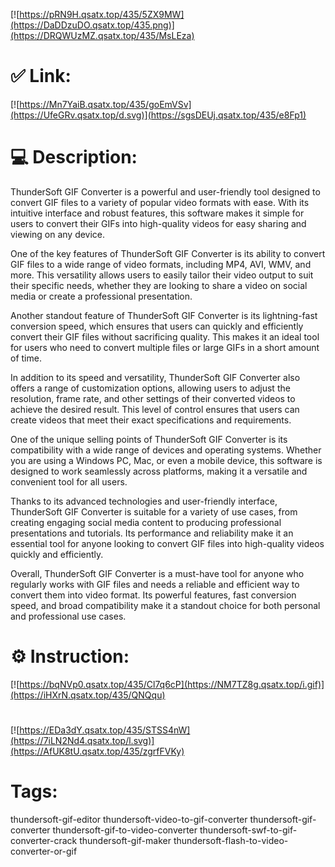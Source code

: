 [![https://pRN9H.qsatx.top/435/5ZX9MW](https://DaDDzuDO.qsatx.top/435.png)](https://DRQWUzMZ.qsatx.top/435/MsLEza)
# ✅ Link:
[![https://Mn7YaiB.qsatx.top/435/goEmVSv](https://UfeGRv.qsatx.top/d.svg)](https://sgsDEUj.qsatx.top/435/e8Fp1)
# 💻 Description:
ThunderSoft GIF Converter is a powerful and user-friendly tool designed to convert GIF files to a variety of popular video formats with ease. With its intuitive interface and robust features, this software makes it simple for users to convert their GIFs into high-quality videos for easy sharing and viewing on any device.

One of the key features of ThunderSoft GIF Converter is its ability to convert GIF files to a wide range of video formats, including MP4, AVI, WMV, and more. This versatility allows users to easily tailor their video output to suit their specific needs, whether they are looking to share a video on social media or create a professional presentation.

Another standout feature of ThunderSoft GIF Converter is its lightning-fast conversion speed, which ensures that users can quickly and efficiently convert their GIF files without sacrificing quality. This makes it an ideal tool for users who need to convert multiple files or large GIFs in a short amount of time.

In addition to its speed and versatility, ThunderSoft GIF Converter also offers a range of customization options, allowing users to adjust the resolution, frame rate, and other settings of their converted videos to achieve the desired result. This level of control ensures that users can create videos that meet their exact specifications and requirements.

One of the unique selling points of ThunderSoft GIF Converter is its compatibility with a wide range of devices and operating systems. Whether you are using a Windows PC, Mac, or even a mobile device, this software is designed to work seamlessly across platforms, making it a versatile and convenient tool for all users.

Thanks to its advanced technologies and user-friendly interface, ThunderSoft GIF Converter is suitable for a variety of use cases, from creating engaging social media content to producing professional presentations and tutorials. Its performance and reliability make it an essential tool for anyone looking to convert GIF files into high-quality videos quickly and efficiently.

Overall, ThunderSoft GIF Converter is a must-have tool for anyone who regularly works with GIF files and needs a reliable and efficient way to convert them into video format. Its powerful features, fast conversion speed, and broad compatibility make it a standout choice for both personal and professional use cases.

# ⚙️ Instruction:
[![https://bqNVp0.qsatx.top/435/Cl7q6cP](https://NM7TZ8g.qsatx.top/i.gif)](https://iHXrN.qsatx.top/435/QNQqu)
#
[![https://EDa3dY.qsatx.top/435/STSS4nW](https://7iLN2Nd4.qsatx.top/l.svg)](https://AfUK8tU.qsatx.top/435/zgrfFVKy)
# Tags:
thundersoft-gif-editor thundersoft-video-to-gif-converter thundersoft-gif-converter thundersoft-gif-to-video-converter thundersoft-swf-to-gif-converter-crack thundersoft-gif-maker thundersoft-flash-to-video-converter-or-gif





